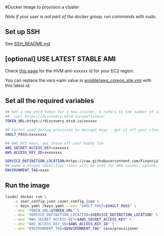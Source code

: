 #Docker image to provision a cluster

*Note if your user is not part of the docker group, run commands with sudo.*

## Set up SSH

See [SSH_README.md](/SSH_README.md/)

## [optional] USE LATEST STABLE AMI

Check [this page](https://coreos.com/os/docs/latest/booting-on-ec2.html) for the HVM ami-xxxxxx id
for your EC2 region.

You can replace the vars->ami value in [ansible/aws_coreos_site.yml](/ansible/aws_coreos_site.yml/)
with this latest id.

## Set all the required variables

```sh
## Get a new etcd token for a new cluster, 5 refers to the number of initial boxes in the cluster:
## `curl https://discovery.etcd.io/new?size=5`
TOKEN_URL=https://discovery.etcd.io/xxxxxx

## Secret used during provision to decrypt keys - get it off your closest buddy!
VAULT_PASS=xxxxxxxx

## AWS API keys, get these off your buddy too
AWS_SECRET_ACCESS_KEY=xxxxxxx
AWS_ACCESS_KEY_ID=xxxxxxxx

SERVICE_DEFINITION_LOCATION=https://raw.githubusercontent.com/Financial-Times/up-service-files/master/services.yaml
## make a unique identifier (this will be used for DNS tunnel, splunk, AWS tags)
ENVIRONMENT_TAG=xxxx
```

## Run the image
```sh
[sudo] docker run \
    -v user_config.json /user_config.json \
    -v keys.yaml /keys.yaml --env "VAULT_PASS=$VAULT_PASS" \
    --env "TOKEN_URL=$TOKEN_URL" \
    --env "SERVICE_DEFINITION_LOCATION=$SERVICE_DEFINITION_LOCATION" \
    --env "AWS_SECRET_ACCESS_KEY=$AWS_SECRET_ACCESS_KEY" \
    --env "AWS_ACCESS_KEY_ID=$AWS_ACCESS_KEY_ID" \
    --env "ENVIRONMENT_TAG=$ENVIRONMENT_TAG" coco/provisioner

